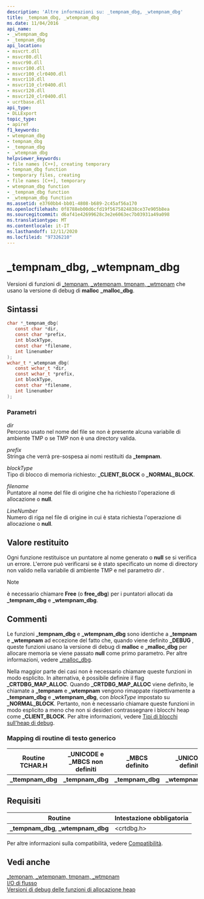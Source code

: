 ```yaml
---
description: 'Altre informazioni su: _tempnam_dbg, _wtempnam_dbg'
title: _tempnam_dbg, _wtempnam_dbg
ms.date: 11/04/2016
api_name:
- _wtempnam_dbg
- _tempnam_dbg
api_location:
- msvcrt.dll
- msvcr80.dll
- msvcr90.dll
- msvcr100.dll
- msvcr100_clr0400.dll
- msvcr110.dll
- msvcr110_clr0400.dll
- msvcr120.dll
- msvcr120_clr0400.dll
- ucrtbase.dll
api_type:
- DLLExport
topic_type:
- apiref
f1_keywords:
- wtempnam_dbg
- tempnam_dbg
- _tempnam_dbg
- _wtempnam_dbg
helpviewer_keywords:
- file names [C++], creating temporary
- tempnam_dbg function
- temporary files, creating
- file names [C++], temporary
- wtempnam_dbg function
- _tempnam_dbg function
- _wtempnam_dbg function
ms.assetid: e3760bb4-bb01-4808-b689-2c45af56a170
ms.openlocfilehash: 0f8788eb00d6cfd19f5675824838ce37e905b8ea
ms.sourcegitcommit: d6af41e42699628c3e2e6063ec7b03931a49a098
ms.translationtype: MT
ms.contentlocale: it-IT
ms.lasthandoff: 12/11/2020
ms.locfileid: "97326210"
---
```

# <a name="_tempnam_dbg-_wtempnam_dbg"></a>_tempnam_dbg, _wtempnam_dbg

Versioni di funzioni di [_tempnam, _wtempnam, tmpnam, _wtmpnam](tempnam-wtempnam-tmpnam-wtmpnam.md) che usano la versione di debug di **malloc** **_malloc_dbg**.

## <a name="syntax"></a>Sintassi

```C
char *_tempnam_dbg(
   const char *dir,
   const char *prefix,
   int blockType,
   const char *filename,
   int linenumber
);
wchar_t *_wtempnam_dbg(
   const wchar_t *dir,
   const wchar_t *prefix,
   int blockType,
   const char *filename,
   int linenumber
);
```

### <a name="parameters"></a>Parametri

*dir*<br/>
Percorso usato nel nome del file se non è presente alcuna variabile di ambiente TMP o se TMP non è una directory valida.

*prefix*<br/>
Stringa che verrà pre-sospesa ai nomi restituiti da **_tempnam**.

*blockType*<br/>
Tipo di blocco di memoria richiesto: **_CLIENT_BLOCK** o **_NORMAL_BLOCK**.

*filename*<br/>
Puntatore al nome del file di origine che ha richiesto l'operazione di allocazione o **null**.

*LineNumber*<br/>
Numero di riga nel file di origine in cui è stata richiesta l'operazione di allocazione o **null**.

## <a name="return-value"></a>Valore restituito

Ogni funzione restituisce un puntatore al nome generato o **null** se si verifica un errore. L'errore può verificarsi se è stato specificato un nome di directory non valido nella variabile di ambiente TMP e nel parametro *dir* .

> [!NOTE]
> è necessario chiamare **Free** (o **free_dbg**) per i puntatori allocati da **_tempnam_dbg** e **_wtempnam_dbg**.

## <a name="remarks"></a>Commenti

Le funzioni **_tempnam_dbg** e **_wtempnam_dbg** sono identiche a **_tempnam** e **_wtempnam** ad eccezione del fatto che, quando viene definito **_DEBUG** , queste funzioni usano la versione di debug di **malloc** e **_malloc_dbg** per allocare memoria se viene passato **null** come primo parametro. Per altre informazioni, vedere [_malloc_dbg](malloc-dbg.md).

Nella maggior parte dei casi non è necessario chiamare queste funzioni in modo esplicito. In alternativa, è possibile definire il flag **_CRTDBG_MAP_ALLOC**. Quando **_CRTDBG_MAP_ALLOC** viene definito, le chiamate a **_tempnam** e **_wtempnam** vengono rimappate rispettivamente a **_tempnam_dbg** e **_wtempnam_dbg**, con *blockType* impostato su **_NORMAL_BLOCK**. Pertanto, non è necessario chiamare queste funzioni in modo esplicito a meno che non si desideri contrassegnare i blocchi heap come **_CLIENT_BLOCK**. Per altre informazioni, vedere [Tipi di blocchi sull'heap di debug](/visualstudio/debugger/crt-debug-heap-details).

### <a name="generic-text-routine-mappings"></a>Mapping di routine di testo generico

|Routine TCHAR.H|_UNICODE e _MBCS non definiti|_MBCS definito|_UNICODE definito|
|---------------------|------------------------------------|--------------------|-----------------------|
|**_ttempnam_dbg**|**_tempnam_dbg**|**_tempnam_dbg**|**_wtempnam_dbg**|

## <a name="requirements"></a>Requisiti

|Routine|Intestazione obbligatoria|
|-------------|---------------------|
|**_tempnam_dbg**, **_wtempnam_dbg**|\<crtdbg.h>|

Per altre informazioni sulla compatibilità, vedere [Compatibilità](../../c-runtime-library/compatibility.md).

## <a name="see-also"></a>Vedi anche

[_tempnam, _wtempnam, tmpnam, _wtmpnam](tempnam-wtempnam-tmpnam-wtmpnam.md)<br/>
[I/O di flusso](../../c-runtime-library/stream-i-o.md)<br/>
[Versioni di debug delle funzioni di allocazione heap](/visualstudio/debugger/debug-versions-of-heap-allocation-functions)<br/>
